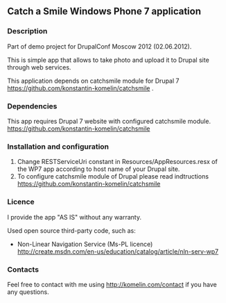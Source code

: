 ## Catch a Smile Windows Phone 7 application

### Description

Part of demo project for DrupalConf Moscow 2012 (02.06.2012).

This is simple app that allows to take photo and upload it to Drupal site through web services.

This application depends on catchsmile module for Drupal 7 https://github.com/konstantin-komelin/catchsmile .

### Dependencies
This app requires Drupal 7 website with configured catchsmile module.
https://github.com/konstantin-komelin/catchsmile

### Installation and configuration

1. Change RESTServiceUri constant in Resources/AppResources.resx of the WP7 app according to host name of your Drupal site.  
2. To configure catchsmile module of Drupal please read indtructions https://github.com/konstantin-komelin/catchsmile

### Licence

I provide the app "AS IS" without any warranty.

Used open source third-party code, such as:
* Non-Linear Navigation Service (Ms-PL licence)
  http://create.msdn.com/en-us/education/catalog/article/nln-serv-wp7

### Contacts

Feel free to contact with me using http://komelin.com/contact if you have any questions.
